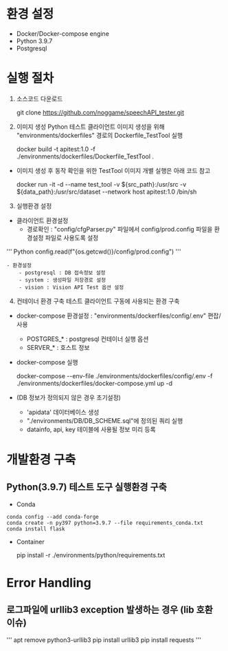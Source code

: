 # 환경 설정
- Docker/Docker-compose engine
- Python 3.9.7
- Postgresql



# 실행 절차
1. 소스코드 다운로드

    git clone https://github.com/noggame/speechAPI_tester.git

2. 이미지 생성
Python 테스트 클라이언트 이미지 생성을 위해 "environments/dockerfiles" 경로의 Dockerfile_TestTool 실행

    docker build -t apitest:1.0 -f ./environments/dockerfiles/Dockerfile_TestTool .

- 이미지 생성 후 동작 확인을 위한 TestTool 이미지 개별 실행은 아래 코드 참고

    docker run -it -d --name test_tool -v ${src_path}:/usr/src -v ${data_path}:/usr/src/dataset --network host apitest:1.0 /bin/sh

3. 실행환경 설정
- 클라이언트 환경설정
    - 경로확인 : "config/cfgParser.py" 파일에서 config/prod.config 파일을 환경설정 파일로 사용도록 설정

''' Python
config.read(f"{os.getcwd()}/config/prod.config")
'''

    - 환경설정
        - postgresql : DB 접속정보 설정
        - system : 생성파일 저장경로 설정
        - vision : Vision API Test 옵션 설정

4. 컨테이너 환경 구축
테스트 클라이언트 구동에 사용되는 환경 구축
- docker-compose 환경설정 : "environments/dockerfiles/config/.env" 편잡/사용
    - POSTGRES_* : postgresql 컨테이너 실행 옵션
    - SERVER_* : 호스트 정보
- docker-compose 실행

    docker-compose --env-file ./environments/dockerfiles/config/.env -f ./environments/dockerfiles/docker-compose.yml up -d

- (DB 정보가 정의되지 않은 경우 초기설정)
    - 'apidata' 데이터베이스 생성
    - "./environments/DB/DB_SCHEME.sql"에 정의된 쿼리 실행
    - datainfo, api, key 테이블에 사용될 정보 미리 등록



# 개발환경 구축
## Python(3.9.7) 테스트 도구 실행환경 구축
- Conda

```
conda config --add conda-forge
conda create -n py397 python=3.9.7 --file requirements_conda.txt
conda install flask
```

- Container

    pip install -r ./environments/python/requirements.txt



# Error Handling
## 로그파일에 urllib3 exception 발생하는 경우 (lib 호환 이슈)

'''
apt remove python3-urllib3
pip install urllib3
pip install requests
'''

